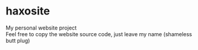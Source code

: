 # haxosite
My personal website project 	
Feel free to copy the website source code, just leave my name (shameless butt plug)
